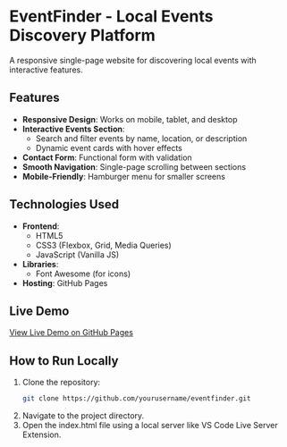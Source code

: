 # EventFinder - Local Events Discovery Platform

A responsive single-page website for discovering local events with interactive features.

## Features

- **Responsive Design**: Works on mobile, tablet, and desktop
- **Interactive Events Section**: 
  - Search and filter events by name, location, or description
  - Dynamic event cards with hover effects
- **Contact Form**: Functional form with validation
- **Smooth Navigation**: Single-page scrolling between sections
- **Mobile-Friendly**: Hamburger menu for smaller screens

## Technologies Used

- **Frontend**:
  - HTML5
  - CSS3 (Flexbox, Grid, Media Queries)
  - JavaScript (Vanilla JS)
- **Libraries**:
  - Font Awesome (for icons)
- **Hosting**: GitHub Pages

## Live Demo

[View Live Demo on GitHub Pages](https://amnasiddiqui308.github.io/event-finder/)

## How to Run Locally

1. Clone the repository:
   ```bash
   git clone https://github.com/yourusername/eventfinder.git
2. Navigate to the project directory.
3. Open the index.html file using a local server like VS Code Live Server Extension.
